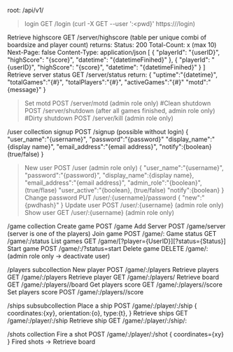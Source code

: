 root: <server>/api/v1/

>login                   GET <root>/login   (curl -X GET --user '<user>:<pwd}' https://<root>/login)              

Retrieve highscore      GET <root>/server/highscore             (table per unique combi of boardsize and player count)
                        returns:
                        Status: 200
                        Total-Count: x (max 10)
                        Next-Page: false
                        Content-Type: application/json
                        [
                            {
                                "playerId": "{userID}",
                                "highScore": "{score}",
                                "datetime": "{datetimeFinihed}"
                            },
                            {
                                "playerId": "{userID}",
                                "highScore": "{score}",
                                "datetime": "{datetimeFinihed}"
                            }
                        ]
Retrieve server status  GET <root>/server/status
                        return: {
                                    "uptime":"{datetime}",
                                    "totalGames":"{#}",
                                    "totalPlayers":"{#}",
                                    "activeGames":"{#}"
                                    "motd":"{message}"
                                }
>Set motd                POST <root>/server/motd                            (admin role only)
#Clean shutdown          POST <root>/server/shutdown                        (after all games finished, admin role only)
#Dirty shutdown          POST <root>/server/kill                            (admin role only)

/user                   collection
signup                   POST    <root>/signup                              (possible without login)
                            {
                                "user_name":"{username}",
                                "password":"{password}"
                                "display_name":"{display name}",
                                "email_address":"{email address}",
                                "notify":{boolean}                          (true/false)
                            }
>New user                POST    <root>/user                                (admin role only)
                            {
                                "user_name":"{username}",
                                "password":"{password}",
                                "display_name":{display name},
                                "email_address":"{email address}",
                                "admin_role":"{boolean}",                   (true/flase)
                                "user_active":"{boolean},                   (true/false)
                                "notify":{boolean}
                            }
>Change password         PUT  <root>/user/:{username}/password
                        {
                            "new":"{pwdhash}"
                        }
>Update user             POST  <root>/user/:{username}                         (admin role only)
>Show user               GET   <root>/user/:{username}                         (admin role only)

/game                   collection
Create game             POST    <root>/game
Add Server              POST    <root>/game/server                              (server is one of the players)
Join game               POST    <root>/game/:<gameID>
Game status             GET     <root>/game/:<gameID>/status
List games              GET     <root>/game/[?player={UserID}][?status={Status}]
Start game              POST    <root>/game/:<gameID>/?status=start
Delete game             DELETE  <root>/game/:<gameID>                           (admin role only -> deactivate user)

/players                subcollection
New player              POST    <root>/game/:<gameID>/players
Retrieve players        GET     <root>/game/:<gameID>/players
Retrieve player         GET     <root>/game/:<gameID>/players/<id>
Retrieve board          GET     <root>/game/:<gameId>/players/<id>/board
Get players score       GET     <root>/game/:<gameID>/players/<id>/score
Set players score       POST    <root>/game/:<gameID>/players/<id>/score

/ships                  subsubcollection
Place a ship            POST    <root>/game/:<id>/player/:<id>/ship
                        {
                            coordinates:{xy},
                            orientation:{o},
                            type:{t},
                        }
Retrieve ships          GET     <root>/game/:<id>/player/:<id>/ship
Retrieve ship           GET     <root>/game/:<id>/player/:<id>/ship/:<id>

/shots                  collection
Fire a shot             POST    <root>/game/:<id>/player/:<id>/shot
                        {
                            coordinates={xy}
                        }
Fired shots             -> Retrieve board